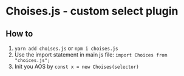 # Choises.js - custom select plugin

## How to

1. `yarn add choises.js` or `npm i choises.js`
2. Use the import statement in main js file: 
    `import Choices from "choices.js";
   `
3. Init you AOS by `const x = new Choises(selector)`